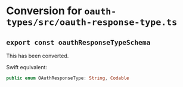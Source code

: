 # Conversion for `oauth-types/src/oauth-response-type.ts`

## `export const oauthResponseTypeSchema`

This has been converted.

Swift equivalent:

```swift
public enum OAuthResponseType: String, Codable
```
